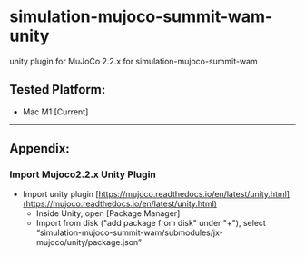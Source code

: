 # simulation-mujoco-summit-wam-unity
unity plugin for MuJoCo 2.2.x for simulation-mujoco-summit-wam

## Tested Platform:
- Mac M1 [Current]

---
## Appendix:
### Import Mujoco2.2.x Unity Plugin
- Import unity plugin [https://mujoco.readthedocs.io/en/latest/unity.html](https://mujoco.readthedocs.io/en/latest/unity.html)
    - Inside Unity, open [Package Manager]
    - Import from disk ("add package from disk" under "+"), select “simulation-mujoco-summit-wam/submodules/jx-mujoco/unity/package.json”
